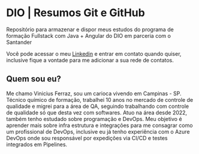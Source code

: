# DIO | Resumos Git e GitHub

Repositório para armazenar e dispor meus estudos do programa de formação Fullstack com Java + Angular do DIO em parceria com o Santander

Você pode acessar o meu [Linkedin](https://www.linkedin.com/in/vin%C3%ADcius-ferraz-04a8a1172/) e entrar em contato quando quiser, inclusive fique a vontade para me adicionar a sua rede de contatos.

## Quem sou eu?

Me chamo Vinicius Ferraz, sou um carioca vivendo em Campinas - SP.
Técnico químico de formação, trabalhei 10 anos no mercado de controle de qualidade e migrei para a área de QA, seguindo trabalhando com controle de qualidade só que desta vez com softwares. Atuo na área desde 2022, também tenho estudado sobre programação e DevOps.
Meu objetivo é aprender mais sobre infra estrutura e integrações para me consagrar como um profissional de DevOps, inclusive eu já tenho experiência com o Azure DevOps onde sou responsável por expedições via CI/CD e testes integrados em Pipelines.
